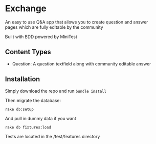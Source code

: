 # Exchange

An easy to use Q&A app that allows you to create question and answer pages which are fully editable by the community

Built with BDD powered by MiniTest

## Content Types
 - Question: A question textfield along with community editable answer

## Installation

Simply download the repo and run `bundle install`

Then migrate the database:

`rake db:setup`

And pull in dummy data if you want

`rake db fixtures:load`

Tests are located in the /test/features directory
